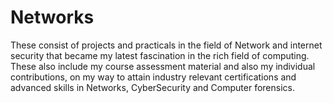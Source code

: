 # Networks

These consist of projects and practicals in the field of Network and internet security that became my latest fascination in the rich field of computing. These also include my course assessment material and also my individual contributions, on my way to attain industry relevant certifications and advanced skills in Networks, CyberSecurity and Computer forensics.
